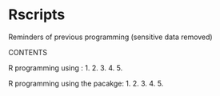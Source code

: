 # Rscripts
Reminders of previous programming (sensitive data removed)

CONTENTS

R programming using <base>:
1.
2.
3.
4.
5.

R programming using the <lavaan> pacakge:
1.
2.
3.
4.
5.
